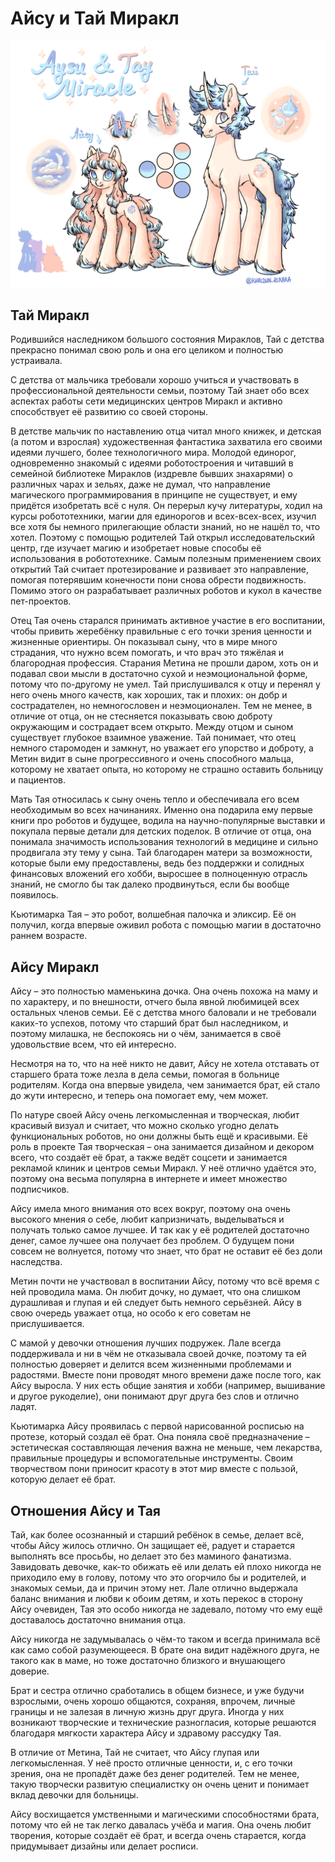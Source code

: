 # Айсу и Тай Миракл
 ![Айсу и Тай](./images/IMG_0177.PNG "Айсу и Тай")
## Тай Миракл
Родившийся наследником большого состояния Мираклов, Тай с детства прекрасно понимал свою роль и она его целиком и полностью устраивала.

С детства от мальчика требовали хорошо учиться и участвовать в профессиональной деятельности семьи, поэтому Тай знает обо всех аспектах работы сети медицинских центров Миракл и активно способствует её развитию со своей стороны.

В детстве мальчик по наставлению отца читал много книжек, и детская (а потом и взрослая) художественная фантастика захватила его своими идеями лучшего, более технологичного мира. Молодой единорог, одновременно знакомый с идеями роботостроения и читавший в семейной библиотеке Мираклов (издревле бывших знахарями) о различных чарах и зельях, даже не думал, что направление магического программирования в принципе не существует, и ему придётся изобретать всё с нуля. Он перерыл кучу литературы, ходил на курсы робототехники, магии для единорогов и всех-всех-всех, изучил все хотя бы немного прилегающие области знаний, но не нашёл то, что хотел. Поэтому с помощью родителей Тай открыл исследовательский центр, где изучает магию и изобретает новые способы её использования в робототехнике. Самым полезным применением своих открытий Тай считает протезирование и развивает это направление, помогая потерявшим конечности пони снова обрести подвижность. Помимо этого он разрабатывает различных роботов и кукол в качестве пет-проектов.

Отец Тая очень старался принимать активное участие в его воспитании, чтобы привить жеребёнку правильные с его точки зрения ценности и жизненные ориентиры. Он показывал сыну, что в мире много страдания, что нужно всем помогать, и что врач это тяжёлая и благородная профессия. Старания Метина не прошли даром, хоть он и подавал свои мысли в достаточно сухой и неэмоциональной форме, потому что по-другому не умел. Тай прислушивался к отцу и перенял у него очень много качеств, как хороших, так и плохих: он добр и сострадателен, но немногословен и неэмоционален. Тем не менее, в отличие от отца, он не стесняется показывать свою доброту окружающим и сострадает всем открыто. Между отцом и сыном существует глубокое взаимное уважение. Тай понимает, что отец немного старомоден и замкнут, но уважает его упорство и доброту, а Метин видит в сыне прогрессивного и очень способного мальца, которому не хватает опыта, но которому не страшно оставить больницу и пациентов.

Мать Тая относилась к сыну очень тепло и обеспечивала его всем необходимым во всех начинаниях. Именно она подарила ему первые книги про роботов и будущее, водила на научно-популярные выставки и покупала первые детали для детских поделок. В отличие от отца, она понимала значимость использования технологий в медицине и сильно продвигала эту тему у сына. Тай благодарен матери за возможности, которые были ему предоставлены, ведь без поддержки и солидных финансовых вложений его хобби, выросшее в полноценную отрасль знаний, не смогло бы так далеко продвинуться, если бы вообще появилось.

Кьютимарка Тая – это робот, волшебная палочка и эликсир. Её он получил, когда впервые оживил робота с помощью магии в достаточно раннем возрасте.

## Айсу Миракл
Айсу – это полностью маменькина дочка. Она очень похожа на маму и по характеру, и по внешности, отчего была явной любимицей всех остальных членов семьи. Её с детства много баловали и не требовали каких-то успехов, потому что старший брат был наследником, и поэтому милашка, не беспокоясь ни о чём, занимается в своё удовольствие всем, что ей интересно.

Несмотря на то, что на неё никто не давит, Айсу не хотела отставать от старшего брата тоже лезла в дела семьи, помогая в больнице родителям. Когда она впервые увидела, чем занимается брат, ей стало до жути интересно, и теперь она помогает ему, чем может.

По натуре своей Айсу очень легкомысленная и творческая, любит красивый визуал и считает, что можно сколько угодно делать функциональных роботов, но они должны быть ещё и красивыми. Её роль в проекте Тая творческая – она занимается дизайном и декором всего, что создаёт её брат, а также ведёт соцсети и занимается рекламой клиник и центров семьи Миракл. У неё отлично удаётся это, поэтому она весьма популярна в интернете и имеет множество подписчиков.

Айсу имела много внимания ото всех вокруг, поэтому она очень высокого мнения о себе, любит капризничать, выделываться и получать только самое лучшее. И так как у её родителей достаточно денег, самое лучшее она получает без проблем. О будущем пони совсем не волнуется, потому что знает, что брат не оставит её без доли наследства.

Метин почти не участвовал в воспитании Айсу, потому что всё время с ней проводила мама. Он любит дочку, но думает, что она слишком дурашливая и глупая и ей следует быть немного серьёзней. Айсу в свою очередь уважает отца, но особо к его советам не прислушивается.

С мамой у девочки отношения лучших подружек. Лале всегда поддерживала и ни в чём не отказывала своей дочке, поэтому та ей полностью доверяет и делится всем жизненными проблемами и радостями. Вместе пони проводят много времени даже после того, как Айсу выросла. У них есть общие занятия и хобби (например, вышивание и другое рукоделие), они понимают друг друга без слов и отлично ладят.

Кьютимарка Айсу проявилась с первой нарисованной росписью на протезе, который создал её брат. Она поняла своё предназначение – эстетическая составляющая лечения важна не меньше, чем лекарства, правильные процедуры и вспомогательные инструменты. Своим творчеством пони приносит красоту в этот мир вместе с пользой, которую делает её брат.

## Отношения Айсу и Тая
Тай, как более осознанный и старший ребёнок в семье, делает всё, чтобы Айсу жилось отлично. Он защищает её, радует и старается выполнять все просьбы, но делает это без маминого фанатизма. Завидовать девочке, как-то обижать её или делать ей плохо никогда не приходило ему в голову, потому что это огорчило бы и родителей, и знакомых семьи, да и причин этому нет. Лале отлично выдержала баланс внимания и любви к обоим детям, и хоть перекос в сторону Айсу очевиден, Тая это особо никогда не задевало, потому что ему ещё доставалось достаточно внимания отца.

Айсу никогда не задумывалась о чём-то таком и всегда принимала всё как само собой разумеющееся. В брате она видит надёжного друга, не такого как в маме, но тоже достаточно близкого и внушающего доверие.

Брат и сестра отлично сработались в общем бизнесе, и уже будучи взрослыми, очень хорошо общаются, сохраняя, впрочем, личные границы и не залезая в личную жизнь друг друга. Иногда у них возникают творческие и технические разногласия, которые решаются благодаря мягкости характера Айсу и здравому рассудку Тая.

В отличие от Метина, Тай не считает, что Айсу глупая или легкомысленная. У неё просто отличные ценности, и, с его точки зрения, она не пропадёт даже без денег родителей. Тем не менее, такую творчески развитую специалистку он очень ценит и понимает вклад девочки для больницы.

Айсу восхищается умственными и магическими способностями брата, потому что ей не так легко давалась учёба и магия. Она очень любит творения, которые создаёт её брат, и всегда очень старается, когда придумывает дизайны или делает росписи.